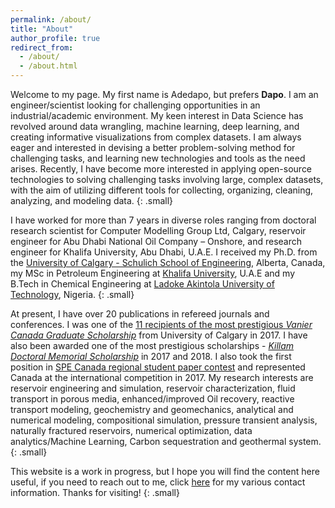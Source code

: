 ```yaml
---
permalink: /about/
title: "About"
author_profile: true
redirect_from: 
  - /about/
  - /about.html
---
```


Welcome to my page. My first name is Adedapo, but prefers **Dapo**. I am an engineer/scientist looking for challenging opportunities in an industrial/academic environment. My keen interest in Data Science has revolved around data wrangling, machine learning, deep learning, and creating informative visualizations from complex datasets. I am always eager and interested in devising a better problem-solving method for challenging tasks, and learning new technologies and tools as the need arises. Recently, I have become more interested in applying open-source technologies to solving challenging tasks involving large, complex datasets, with the aim of utilizing different tools for collecting, organizing, cleaning, analyzing, and modeling data.
{: .small}

I have worked for more than 7 years in diverse roles ranging from doctoral research scientist for Computer Modelling Group Ltd, Calgary, reservoir engineer for Abu Dhabi National Oil Company – Onshore, and research engineer for Khalifa University, Abu Dhabi, U.A.E. I received my Ph.D. from the [University of Calgary - Schulich School of Engineering](http://schulich.ucalgary.ca/departments/chemical-and-petroleum-engineering/), Alberta, Canada, my MSc in Petroleum Engineering at [Khalifa University](http://www.ku.ac.ae/), U.A.E and my B.Tech in Chemical Engineering at [Ladoke Akintola University of Technology](http://www.lautech.edu.ng/), Nigeria. 
{: .small}

At present, I have over 20 publications in refereed journals and conferences. I was one of the [11 recipients of the most prestigious *Vanier Canada Graduate Scholarship*](http://www.ucalgary.ca/utoday/issue/2014-08-15/eleven-vanier-scholarship-recipients-announced-2014) from University of Calgary in 2017. I have also been awarded one of the most prestigious scholarships - [*Killam Doctoral Memorial Scholarship*](https://www.ucalgary.ca/killam/doctoral/predoctoral) in 2017 and 2018. I also took the first position in [SPE Canada regional student paper contest](http://www.spe.org/students/contests/winners.php) and represented Canada at the international competition in 2017. My research interests are reservoir engineering and simulation, reservoir characterization, fluid transport in porous media, enhanced/improved Oil recovery, reactive transport modeling, geochemistry and geomechanics, analytical and numerical modeling, compositional simulation, pressure transient analysis, naturally fractured reservoirs, numerical optimization, data analytics/Machine Learning, Carbon sequestration and geothermal system.
{: .small}

This website is a work in progress, but I hope you will find the content here useful, if you need to reach out to me, click [here](https://dapson2real.github.io/web/contact/) for my various contact information. Thanks for visiting!
{: .small}
